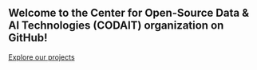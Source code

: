 
## Welcome to the Center for Open-Source Data & AI Technologies (CODAIT) organization on GitHub!

[Explore our projects](https://developer.ibm.com/code/open/centers/codait/projects/)
